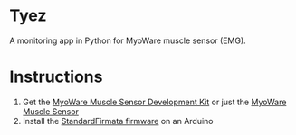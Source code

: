 # Tyez

A monitoring app in Python for MyoWare muscle sensor (EMG).

# Instructions
1. Get the [MyoWare Muscle Sensor Development Kit](https://www.sparkfun.com/products/14409) or just the [MyoWare Muscle Sensor](https://www.sparkfun.com/products/13723)
1. Install the [StandardFirmata firmware](https://www.instructables.com/id/Arduino-Installing-Standard-Firmata/) on an Arduino
